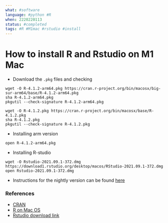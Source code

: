 ```yaml
---
what: #software
language: #python #R 
when: 2220220113
status: #completed
tags: #R #M1mac #rstudio #install 
---
```


# How to install R and Rstudio on M1 Mac 

- Download the `.pkg` files and checking
```
wget -O R-4.1.2-arm64.pkg https://cran.r-project.org/bin/macosx/big-sur-arm64/base/R-4.1.2-arm64.pkg
sha R-4.1.2-arm64.pkg
pkgutil --check-signature R-4.1.2-arm64.pkg
```

```
wget -O R-4.1.2.pkg https://cran.r-project.org/bin/macosx/base/R-4.1.2.pkg
sha R-4.1.2.pkg
pkgutil --check-signature R-4.1.2.pkg
```


- Installing arm version 
```
open R-4.1.2-arm64.pkg
```

- Installing R-studio 
```
wget -O Rstudio-2021.09.1-372.dmg https://download1.rstudio.org/desktop/macos/RStudio-2021.09.1-372.dmg
open Rstudio-2021.09.1-372.dmg
```

- Instructions for the nightly version can be found [here](https://mac.r-project.org/#nightly)



### References
- [CRAN](https://cran.r-project.org/)
- [R on Mac OS](https://cran.r-project.org/doc/manuals/r-patched/R-admin.html#Installing-R-under-macOS)
- [Rstudio download link](https://www.rstudio.com/products/rstudio/download/#download)





